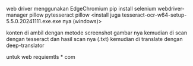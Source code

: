 web driver menggunakan EdgeChromium
pip install selenium webdriver-manager pillow pytesseract pillow <install juga tesseract-ocr-w64-setup-5.5.0.20241111.exe.exe nya (windows)>


konten di ambil dengan metode screenshot
gambar nya kemudian di scan dengan tesseract
dan hasil scan nya (.txt) kemudian di translate dengan deep-translator

untuk web requiemtls * com
